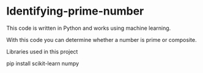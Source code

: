 # Identifying-prime-number

This code is written in Python and works using machine learning.

With this code you can determine whether a number is prime or composite.

Libraries used in this project 

pip install scikit-learn numpy
